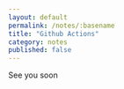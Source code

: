 ```yaml
---
layout: default
permalink: /notes/:basename
title: "Github Actions"
category: notes
published: false
---
```


See you soon